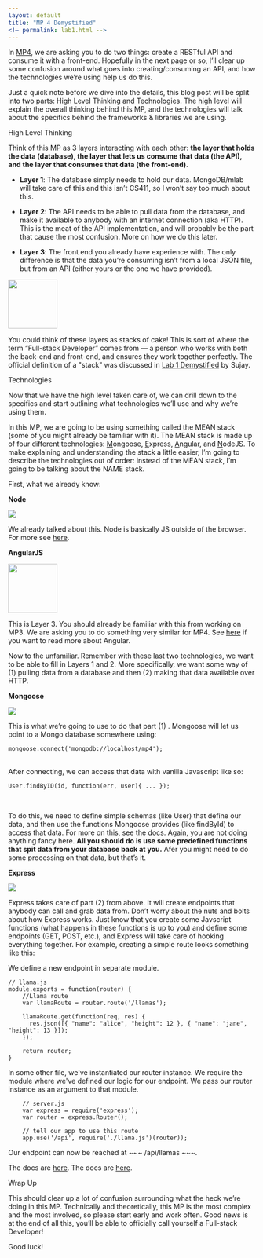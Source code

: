 ```yaml
---
layout: default
title: "MP 4 Demystified"
<!— permalink: lab1.html -->
---
```


In <a href="http://uiuc-web-programming.github.io/sp2016/MP-4" target="_blank">MP4</a>, we are asking you to do two things: create a RESTful API and consume it with a front-end. Hopefully in the next page or so, I’ll clear up some confusion around what goes into creating/consuming an API, and how the technologies we’re using help us do this.

Just a quick note before we dive into the details, this blog post will be split into two parts: High Level Thinking and Technologies. The high level will explain the overall thinking behind this MP, and the technologies will talk about the specifics behind the frameworks & libraries we are using.

<span class="section-heading">High Level Thinking</span>

Think of this MP as 3 layers interacting with each other: <b>the layer that holds the data (database), the layer that lets us consume that data (the API), and the layer that consumes that data (the front-end)</b>. 

- <b>Layer 1</b>: The database simply needs to hold our data. MongoDB/mlab will take care of this and this isn’t CS411, so I won’t say too much about this. 

- <b>Layer 2</b>: The API needs to be able to pull data from the database, and make it available to anybody with an internet connection (aka HTTP). This is the meat of the API implementation, and will probably be the part that cause the most confusion. More on how we do this later.

- <b>Layer 3</b>: The front end you already have experience with. The only difference is that the data you’re consuming isn’t from a local JSON file, but from an API (either yours or the one we have provided).

<img style="height: 100px; width: auto" class="demystified-images" src="http://findicons.com/files/icons/346/sweet/128/cake1.png">

You could think of these layers as stacks of cake! This is sort of where the term “Full-stack Developer” comes from — a person who works with both the back-end and front-end, and ensures they work together perfectly. The official definition of a "stack" was discussed in <a href="http://uiuc-web-programming.github.io/sp2016/Lab-1-Demystified" target="_blank">Lab 1 Demystified</a> by Sujay.

<span class="section-heading">Technologies</span>

Now that we have the high level taken care of, we can drill down to the specifics and start outlining what technologies we’ll use and why we’re using them. 

In this MP, we are going to be using something called the MEAN stack (some of you might already be familiar with it). The MEAN stack is made up of four different technologies: <u>M</u>ongoose, <u>E</u>xpress, <u>A</u>ngular, and <u>N</u>odeJS. To make explaining and understanding the stack a little easier, I’m going to describe the technologies out of order: instead of the MEAN stack, I’m going to be talking about the NAME stack.

First, what we already know: 

 
**Node** 

<img src="http://dab1nmslvvntp.cloudfront.net/wp-content/uploads/2015/07/1436439824nodejs-logo.png" class="demystified-images">

We already talked about this. Node is basically JS outside of the browser. For more see <a target="_blank" href="http://uiuc-web-programming.github.io/sp2016/Lab-1-Demystified">here</a>.

**AngularJS**

<img style="width: 100px;" src="https://camo.githubusercontent.com/6795c053f2fafee4d1c76f3a181876013827dd5e/68747470733a2f2f662e636c6f75642e6769746875622e636f6d2f6173736574732f333437303430322f313230383630372f32376637643134322d323564362d313165332d386330372d6139316532633736396435322e706e67" class="demystified-images">

This is Layer 3. You should already be familiar with this from working on MP3. We are asking you to do something very similar for MP4. See <a target="_blank" href="http://uiuc-web-programming.github.io/sp2016/MP-3-Demystified">here</a> if you want to read more about Angular.

Now to the unfamiliar. Remember with these last two technologies, we want to be able to fill in Layers 1 and 2. More specifically, we want some way of (1) pulling data from a database and then (2) making that data available over HTTP.

**Mongoose**

<img src="http://mongodb-tools.com/img/mongoose.png" class="demystified-images">

This is what we’re going to use to do that part (1) . Mongoose will let us point to a Mongo database somewhere using:

~~~
mongoose.connect('mongodb://localhost/mp4');
~~~
<br>
After connecting, we can access that data with vanilla Javascript like so:

~~~
User.findByID(id, function(err, user){ ... });
~~~
<br>

To do this, we need to define simple schemas (like User) that define our data, and then use the functions Mongoose provides (like findById) to access that data. For more on this, see the <a href="http://mongoosejs.com/docs/guide.html" target="_blank">docs</a>. Again, you are not doing anything fancy here. <b>All you should do is use some predefined functions that spit data from your database back at you.</b> Afer you might need to do some processing on that data, but that’s it.

**Express**

<img src="https://i.cloudup.com/zfY6lL7eFa-3000x3000.png" class="demystified-images">

Express takes care of part (2) from above. It will create endpoints that anybody can call and grab data from. Don’t worry about the nuts and bolts about how Express works. Just know that you create some Javscript functions (what happens in these functions is up to you) and define some endpoints (GET, POST, etc.), and Express will take care of hooking everything together. For example, creating a simple route looks something like this:

We define a new endpoint in separate module.

~~~
// llama.js
module.exports = function(router) {
    //Llama route
    var llamaRoute = router.route('/llamas');

    llamaRoute.get(function(req, res) {
      res.json([{ "name": "alice", "height": 12 }, { "name": "jane", "height": 13 }]);
    });

    return router;
}
~~~

In some other file, we've instantiated our router instance. We require the module where we've defined our logic for our endpoint. We pass our router instance as an argument to that module. 

~~~
    // server.js
    var express = require('express');
    var router = express.Router();
    
    // tell our app to use this route
    app.use('/api', require('./llama.js')(router));
~~~

Our endpoint can now be reached at ~~~ /api/llamas ~~~.

 The docs are <a href="http://expressjs.com/en/api.html" target="_blank">here</a>.
 The docs are <a href="http://expressjs.com/en/api.html" target="_blank">here</a>.

<span class="section-heading">Wrap Up</span>

This should clear up a lot of confusion surrounding what the heck we’re doing in this MP. Technically and theoretically, this MP is the most complex and the most involved, so please start early and work often. Good news is at the end of all this, you’ll be able to officially call yourself a Full-stack Developer!

Good luck!


